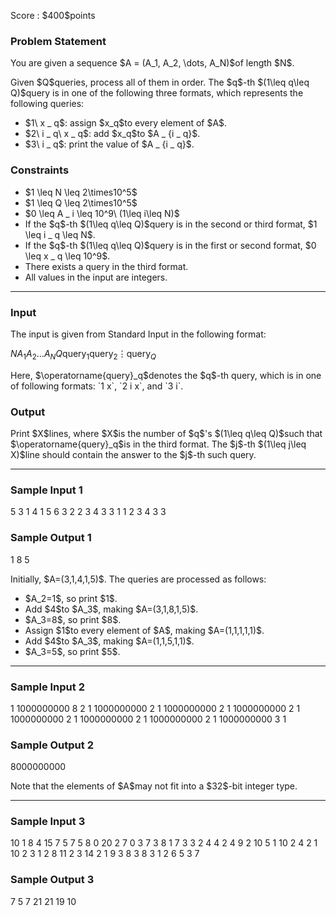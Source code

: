 
<div>

<span>

<span>

<p>
Score : $400$points
</p>

<div>

<section>

### **Problem Statement**

<p>
You are given a sequence $A = (A_1, A_2, \dots, A_N)$of length $N$.
</p>

<p>
Given $Q$queries, process all of them in order.
The $q$-th $(1\leq q\leq Q)$query is in one of the following three formats, which represents the following queries:
</p>

<ul>

<li>
$1\ x _ q$: assign $x_q$to every element of $A$.
</li>

<li>
$2\ i _ q\ x _ q$: add $x_q$to $A _ {i _ q}$.
</li>

<li>
$3\ i _ q$: print the value of $A _ {i _ q}$.
</li>

</ul>

</section>

</div>

<div>

<section>

### **Constraints**

<ul>

<li>
$1 \leq N \leq 2\times10^5$
</li>

<li>
$1 \leq Q \leq 2\times10^5$
</li>

<li>
$0 \leq A _ i \leq 10^9\ (1\leq i\leq N)$
</li>

<li>
If the $q$-th $(1\leq q\leq Q)$query is in the second or third format, $1 \leq i _ q \leq N$.
</li>

<li>
If the $q$-th $(1\leq q\leq Q)$query is in the first or second format, $0 \leq x _ q \leq 10^9$.
</li>

<li>
There exists a query in the third format.
</li>

<li>
All values in the input are integers.
</li>

</ul>

</section>

</div>

---

<div>

<div>

<section>

### **Input**

<p>
The input is given from Standard Input in the following format:
</p>

<div>

$N$$A_1$$A_2$$\dots$$A_N$$Q$$\operatorname{query}_1$$\operatorname{query}_2$$\vdots$$\operatorname{query}_Q$
</div>

<p>
Here, $\operatorname{query}_q$denotes the $q$-th query, which is in one of following formats: `1 x`, `2 i x`, and `3 i`.
</p>

</section>

</div>

<div>

<section>

### **Output**

<p>
Print $X$lines, where $X$is the number of $q$'s $(1\leq q\leq Q)$such that $\operatorname{query}_q$is in the third format.
The $j$-th $(1\leq j\leq X)$line should contain the answer to the $j$-th such query.
</p>

</section>

</div>

</div>

---

<div>

<section>

### **Sample Input 1**

<div>

5
3 1 4 1 5
6
3 2
2 3 4
3 3
1 1
2 3 4
3 3

</div>

</section>

</div>

<div>

<section>

### **Sample Output 1**

<div>

1
8
5

</div>

<p>
Initially, $A=(3,1,4,1,5)$.
The queries are processed as follows:
</p>

<ul>

<li>
$A_2=1$, so print $1$.
</li>

<li>
Add $4$to $A_3$, making $A=(3,1,8,1,5)$.
</li>

<li>
$A_3=8$, so print $8$.
</li>

<li>
Assign $1$to every element of $A$, making $A=(1,1,1,1,1)$.
</li>

<li>
Add $4$to $A_3$, making $A=(1,1,5,1,1)$.
</li>

<li>
$A_3=5$, so print $5$.
</li>

</ul>

</section>

</div>

---

<div>

<section>

### **Sample Input 2**

<div>

1
1000000000
8
2 1 1000000000
2 1 1000000000
2 1 1000000000
2 1 1000000000
2 1 1000000000
2 1 1000000000
2 1 1000000000
3 1

</div>

</section>

</div>

<div>

<section>

### **Sample Output 2**

<div>

8000000000

</div>

<p>
Note that the elements of $A$may not fit into a $32$-bit integer type.
</p>

</section>

</div>

---

<div>

<section>

### **Sample Input 3**

<div>

10
1 8 4 15 7 5 7 5 8 0
20
2 7 0
3 7
3 8
1 7
3 3
2 4 4
2 4 9
2 10 5
1 10
2 4 2
1 10
2 3 1
2 8 11
2 3 14
2 1 9
3 8
3 8
3 1
2 6 5
3 7

</div>

</section>

</div>

<div>

<section>

### **Sample Output 3**

<div>

7
5
7
21
21
19
10

</div>

</section>

</div>

</span>

</span>

</div>
